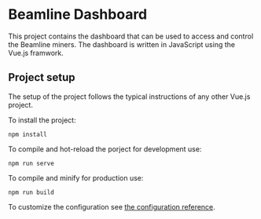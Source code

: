 # Beamline Dashboard

This project contains the dashboard that can be used to access and control the Beamline miners. The dashboard is written in JavaScript using the Vue.js framwork.

## Project setup

The setup of the project follows the typical instructions of any other Vue.js project.

To install the project:
```
npm install
```
To compile and hot-reload the porject for development use:
```
npm run serve
```
To compile and minify for production use:
```
npm run build
```
To customize the configuration see [the configuration reference](https://cli.vuejs.org/config/).
